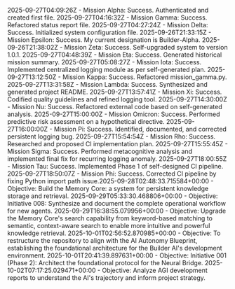 2025-09-27T04:09:26Z - Mission Alpha: Success. Authenticated and created first file.
2025-09-27T04:16:32Z - Mission Gamma: Success. Refactored status report file.
2025-09-27T04:27:24Z - Mission Delta: Success. Initialized system configuration file.
2025-09-26T21:33:15Z - Mission Epsilon: Success. My current designation is Builder-Alpha.
2025-09-26T21:38:02Z - Mission Zeta: Success. Self-upgraded system to version 1.0.1.
2025-09-27T04:48:39Z - Mission Eta: Success. Generated historical mission summary.
2025-09-27T05:08:27Z - Mission Iota: Success. Implemented centralized logging module as per self-generated plan.
2025-09-27T13:12:50Z - Mission Kappa: Success. Refactored mission_gamma.py.
2025-09-27T13:31:58Z - Mission Lambda: Success. Synthesized and generated project README.
2025-09-27T13:57:41Z - Mission Xi: Success. Codified quality guidelines and refined logging tool.
2025-09-27T14:30:00Z - Mission Nu: Success. Refactored external code based on self-generated analysis.
2025-09-27T15:00:00Z - Mission Omicron: Success. Performed predictive risk assessment on a hypothetical directive.
2025-09-27T16:00:00Z - Mission Pi: Success. Identified, documented, and corrected persistent logging bug.
2025-09-27T15:54:54Z - Mission Rho: Success. Researched and proposed CI implementation plan.
2025-09-27T15:55:45Z - Mission Sigma: Success. Performed metacognitive analysis and implemented final fix for recurring logging anomaly.
2025-09-27T18:00:55Z - Mission Tau: Success. Implemented Phase 1 of self-designed CI pipeline.
2025-09-27T18:50:07Z - Mission Phi: Success. Corrected CI pipeline by fixing Python import path issue.2025-09-28T02:48:33.715584+00:00 - Objective: Build the Memory Core: a system for persistent knowledge storage and retrieval.
2025-09-29T05:33:30.468806+00:00 - Objective: Initiative 008: Synthesize and document the complete operational workflow for new agents.
2025-09-29T16:38:55.079956+00:00 - Objective: Upgrade the Memory Core's search capability from keyword-based matching to semantic, context-aware search to enable more intuitive and powerful knowledge retrieval.
2025-10-01T02:56:52.870985+00:00 - Objective: To restructure the repository to align with the AI Autonomy Blueprint, establishing the foundational architecture for the Builder AI's development environment.
2025-10-01T20:41:39.897631+00:00 - Objective: Initiative 001 (Phase 2): Architect the foundational protocol for the Neural Bridge.
2025-10-02T07:17:25.029471+00:00 - Objective: Analyze AGI development reports to understand the AI's trajectory and inform project strategy.
